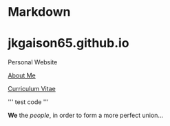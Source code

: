 # Markdown

# jkgaison65.github.io
Personal Website

[About Me](/AboutMe.md)

[Curriculum Vitae](https://jkgaison65.github.io/images/CV.pdf)

'''
test code
'''


**We** the _people_, in order to form a more perfect union...
